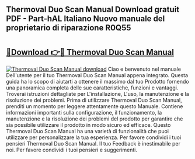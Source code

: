 ## Thermoval Duo Scan Manual Download gratuit PDF - Part-hAL Italiano Nuovo manuale del proprietario di riparazione R0Q55

# <h2><a href="http://dfh1lo2.blite.top/?on=Thermoval+Duo+Scan+Manual">🔗Download 👉🔴 Thermoval Duo Scan Manual</a></h2>

[![Thermoval Duo Scan Manual download](https://i.imgur.com/lujVjoI.png)](http://dfh1lo2.blite.top/?on=Thermoval+Duo+Scan+Manual)
Ciao e benvenuto nel manuale Dell'utente per il tuo Thermoval Duo Scan Manual appena integrato. Questa guida ha lo scopo di aiutarti a ottenere il massimo dal tuo Prodotto fornendo una panoramica completa delle sue caratteristiche, funzioni e vantaggi. Troverai istruzioni dettagliate per L'installazione, L'uso, la manutenzione e la risoluzione dei problemi. Prima di utilizzare Thermoval Duo Scan Manual, prenditi un momento per leggere attentamente questo Manuale. Contiene informazioni importanti sulla configurazione, il funzionamento, la manutenzione e la risoluzione dei problemi del prodotto per garantire che sia possibile utilizzare il prodotto in modo sicuro ed efficace. Questo Thermoval Duo Scan Manual ha una varietà di funzionalità che puoi utilizzare per personalizzare la tua esperienza. Per favore condividi i tuoi pensieri Thermoval Duo Scan Manual. Il tuo Feedback è inestimabile per noi. Per favore condividi i tuoi pensieri e suggerimenti.
